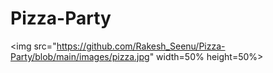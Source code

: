 # Pizza-Party
<img src="https://github.com/Rakesh_Seenu/Pizza-Party/blob/main/images/pizza.jpg" width=50% height=50%>
